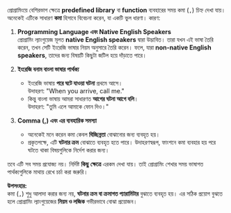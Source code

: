 প্রোগ্রামিংয়ে বেশিরভাগ ক্ষেত্রে **predefined library** বা **function** ব্যবহারের সময় কমা (`,`) চিহ্ন দেখা যায়। অনেকেই এটিকে সাধারণ **কমা** হিসাবে বিবেচনা করেন, যা একটি ভুল ধারণা। কারণ:

1. **Programming Language এবং Native English Speakers**  
    প্রোগ্রামিং ল্যাংগুয়েজ মূলত **native English speakers** দ্বারা উদ্ভাবিত। তারা যখন এই ভাষা তৈরি করেন, তখন সেটি ইংরেজি ভাষার নিয়ম অনুসারে তৈরি করেন। ফলে, যারা **non-native English speakers**, তাদের জন্য বিষয়টি কিছুটা জটিল হয়ে দাঁড়াতে পারে।
    
2. **ইংরেজি বনাম বাংলা ভাষার পার্থক্য**
    
    - ইংরেজি ভাষায় **পরে ঘটে যাওয়া ঘটনা** প্রথমে আসে।  
        উদাহরণ: "When you arrive, call me."
    - কিন্তু বাংলা ভাষায় আমরা সাধারণত **আগের ঘটনা আগে বলি**।  
        উদাহরণ: "তুমি এলে আমাকে ফোন দিও।"
3. **Comma (,) এবং এর ব্যবহারিক সমস্যা**
    
    - অনেকেই মনে করেন কমা কেবল **বিচ্ছিন্নতা** বোঝানোর জন্য ব্যবহৃত হয়।
    - প্রকৃতপক্ষে, এটি **ঘটনার ক্রম** বোঝাতে ব্যবহৃত হতে পারে। উদাহরণস্বরূপ, ফাংশনে কমা ব্যবহার হয় পরে ঘটতে থাকা বিষয়গুলিকে নির্দেশ করার জন্য।

তবে এটি সব সময় প্রযোজ্য নয়। নির্দিষ্ট **কিছু ক্ষেত্রে** এরকম দেখা যায়। তাই প্রোগ্রামিং শেখার সময় ভাষাগত পার্থক্যগুলিকে মাথায় রেখে চর্চা করা জরুরি।

**উপসংহার:**  
কমা (`,`) শুধু আলাদা করার জন্য নয়, **ঘটনার ক্রম বা ক্রমাগত প্যারামিটার** বুঝাতে ব্যবহৃত হয়। এর সঠিক প্রয়োগ বুঝতে হলে প্রোগ্রামিং ল্যাংগুয়েজের **নিয়ম ও লজিক** গভীরভাবে বোঝা প্রয়োজন।


